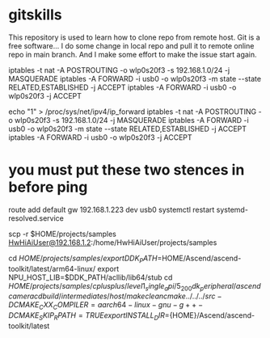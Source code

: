 # gitskills
This repository is used to learn how to clone repo from remote host.
Git is a free software...
I do some change in local repo and pull it to remote online repo in main branch.
And I make some effort to make the issue start again.

iptables -t nat -A POSTROUTING -o wlp0s20f3 -s 192.168.1.0/24 -j MASQUERADE
iptables -A FORWARD -i usb0 -o wlp0s20f3 -m state --state RELATED,ESTABLISHED -j ACCEPT
iptables -A FORWARD -i usb0 -o wlp0s20f3 -j ACCEPT

echo "1" > /proc/sys/net/ipv4/ip_forward
iptables -t nat -A POSTROUTING -o wlp0s20f3 -s 192.168.1.0/24 -j MASQUERADE
iptables -A FORWARD -i usb0 -o wlp0s20f3 -m state --state RELATED,ESTABLISHED -j ACCEPT
iptables -A FORWARD -i usb0 -o wlp0s20f3 -j ACCEPT

# you must put these two stences in before ping
route add default gw 192.168.1.223 dev usb0
systemctl restart systemd-resolved.service

scp -r $HOME/projects/samples HwHiAiUser@192.168.1.2:/home/HwHiAiUser/projects/samples

cd $HOME/projects/samples/
export DDK_PATH=$HOME/Ascend/ascend-toolkit/latest/arm64-linux/
export NPU_HOST_LIB=$DDK_PATH/acllib/lib64/stub
cd $HOME/projects/samples/cplusplus/level1_single_api/5_200dk_peripheral/ascendcamera
cd build/intermediates/host/
make clean
cmake ../../../src -DCMAKE_CXX_COMPILER=aarch64-linux-gnu-g++ -DCMAKE_SKIP_RPATH=TRUE
export INSTALL_DIR=${HOME}/Ascend/ascend-toolkit/latest
